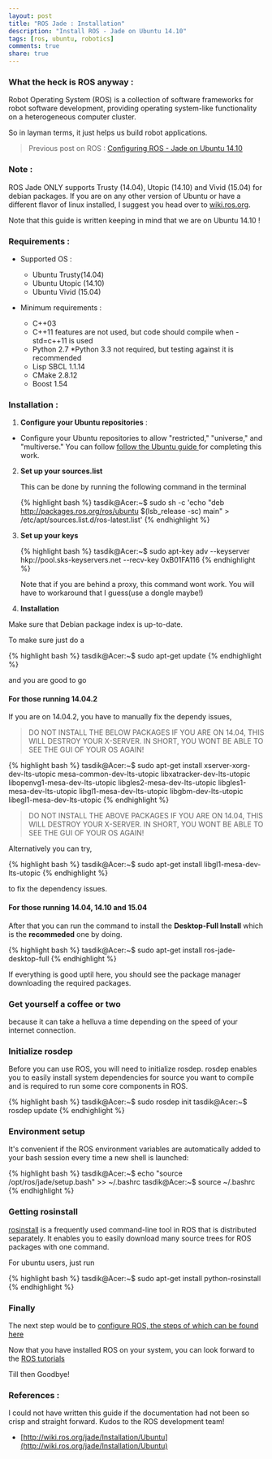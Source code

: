```yaml
---
layout: post
title: "ROS Jade : Installation"
description: "Install ROS - Jade on Ubuntu 14.10"
tags: [ros, ubuntu, robotics]
comments: true
share: true
---
```


### What the heck is ROS anyway : 

Robot Operating System (ROS) is a collection of software frameworks for robot software development, providing operating system-like functionality on a heterogeneous computer cluster. 

So in layman terms, it just helps us build robot applications.

> Previous post on ROS : [Configuring ROS - Jade on Ubuntu 14.10](http://tasdikrahman.me/2015/08/28/Configure-ROS-Jade-on-Ubuntu-14.10/)

### Note : 

ROS Jade ONLY supports Trusty (14.04), Utopic (14.10) and Vivid (15.04) for debian packages. 
If you are on any other version of Ubuntu or have a different flavor of linux installed, I suggest you head over 
to [wiki.ros.org](http://wiki.ros.org/).

Note that this guide is written keeping in mind that we are on Ubuntu 14.10 !



### Requirements : 

* Supported OS : 
  * Ubuntu Trusty(14.04)
  * Ubuntu Utopic (14.10)
  * Ubuntu Vivid (15.04)

* Minimum requirements : 
  * C++03
  * C++11 features are not used, but code should compile when -std=c++11 is used
  * Python 2.7
    *Python 3.3 not required, but testing against it is recommended
  * Lisp SBCL 1.1.14
  * CMake 2.8.12
  * Boost 1.54


### Installation : 


1. **Configure your Ubuntu repositories** :
  * Configure your Ubuntu repositories to allow "restricted," "universe," and "multiverse." You can 
    follow [follow the Ubuntu guide ](https://help.ubuntu.com/community/Repositories/Ubuntu) for completing this work.


2. **Set up your sources.list** 
   
    This can be done by running the following command in the terminal 
    
    {% highlight bash %}
    tasdik@Acer:~$ sudo sh -c 'echo "deb http://packages.ros.org/ros/ubuntu $(lsb_release -sc) main" > /etc/apt/sources.list.d/ros-latest.list'
    {% endhighlight %}

    
3. **Set up your keys**
  
    {% highlight bash %}
    tasdik@Acer:~$ sudo apt-key adv --keyserver hkp://pool.sks-keyservers.net --recv-key 0xB01FA116
    {% endhighlight %}

    
    Note that if you are behind a proxy, this command wont work. You will have to workaround that I guess(use a dongle maybe!)


4. **Installation**
  
  Make sure that Debian package index is up-to-date.
  
  To make sure just do a 

  {% highlight bash %}
  tasdik@Acer:~$ sudo apt-get update
  {% endhighlight %}

  and you are good to go
  

#### For those running 14.04.2


  If you are on 14.04.2, you have to manually fix the dependy issues, 

  >DO NOT INSTALL THE BELOW PACKAGES IF YOU ARE ON 14.04, THIS WILL DESTROY YOUR X-SERVER. IN SHORT, YOU WONT BE ABLE TO SEE THE GUI OF YOUR OS AGAIN!


  {% highlight bash %}
  tasdik@Acer:~$ sudo apt-get install xserver-xorg-dev-lts-utopic mesa-common-dev-lts-utopic libxatracker-dev-lts-utopic libopenvg1-mesa-dev-lts-utopic libgles2-mesa-dev-lts-utopic libgles1-mesa-dev-lts-utopic libgl1-mesa-dev-lts-utopic libgbm-dev-lts-utopic libegl1-mesa-dev-lts-utopic
  {% endhighlight %}

  >DO NOT INSTALL THE ABOVE PACKAGES IF YOU ARE ON 14.04, THIS WILL DESTROY YOUR X-SERVER. IN SHORT, YOU WONT BE ABLE TO SEE THE GUI OF YOUR OS AGAIN!

  Alternatively you can try, 


  {% highlight bash %}
  tasdik@Acer:~$ sudo apt-get install libgl1-mesa-dev-lts-utopic
  {% endhighlight %}

  to fix the dependency issues.

#### For those running 14.04, 14.10 and 15.04


  After that you can run the command to install the **Desktop-Full Install** which is the **recommeded** one by
  doing.
  

  {% highlight bash %}
  tasdik@Acer:~$ sudo apt-get install ros-jade-desktop-full
  {% endhighlight %}

  
  If everything is good uptil here, you should see the package manager downloading the required packages.
  

### **Get yourself a coffee or two**

  because it can take a helluva a time depending on the speed of your internet connection.
  
  
### Initialize rosdep
  
  Before you can use ROS, you will need to initialize rosdep. rosdep enables you to easily install system 
  dependencies for source you want to compile and is required to run some core components in ROS.
  

{% highlight bash %}
tasdik@Acer:~$ sudo rosdep init
tasdik@Acer:~$ rosdep update
{% endhighlight %}


### Environment setup
  
  It's convenient if the ROS environment variables are automatically added to your bash session every time 
  a new shell is launched:
  

{% highlight bash %}
tasdik@Acer:~$ echo "source /opt/ros/jade/setup.bash" >> ~/.bashrc
tasdik@Acer:~$ source ~/.bashrc
{% endhighlight %}
  
  
### Getting rosinstall
  
  [rosinstall](http://wiki.ros.org/rosinstall) is a frequently used command-line tool in ROS that is 
  distributed separately. It enables you to easily download many source trees for ROS packages with one command.
  
  For ubuntu users, just run


{% highlight bash %}
tasdik@Acer:~$ sudo apt-get install python-rosinstall
{% endhighlight %}
  
  
### Finally

  The next step would be to [configure ROS, the steps of which can be found here](http://tasdikrahman.me/Configure-ROS-Jade-on-Ubuntu-14.10/)

  Now that you have installed ROS on your system, you can look forward to the 
  [ROS tutorials](http://wiki.ros.org/ROS/Tutorials)


  
Till then Goodbye!

### References : 

I could not have written this guide if the documentation had not been so crisp and straight forward.
Kudos to the ROS development team!

* [http://wiki.ros.org/jade/Installation/Ubuntu](http://wiki.ros.org/jade/Installation/Ubuntu)
